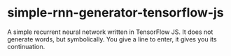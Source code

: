 # simple-rnn-generator-tensorflow-js
A simple recurrent neural network written in TensorFlow JS. It does not generate words, but symbolically. You give a line to enter, it gives you its continuation.
